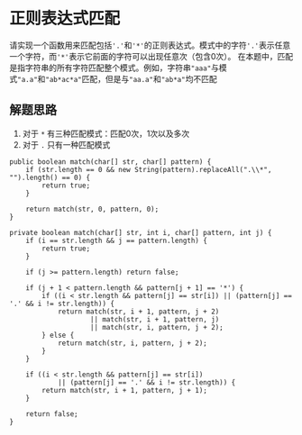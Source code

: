 # 正则表达式匹配

请实现一个函数用来匹配包括`'.'`和`'*'`的正则表达式。模式中的字符`'.'`表示任意一个字符，而`'*'`表示它前面的字符可以出现任意次（包含0次）。 在本题中，匹配是指字符串的所有字符匹配整个模式。例如，字符串`"aaa"`与模式`"a.a"`和`"ab*ac*a"`匹配，但是与`"aa.a"`和`"ab*a"`均不匹配


## 解题思路

  1. 对于 `*` 有三种匹配模式：匹配0次，1次以及多次
  2. 对于 `.` 只有一种匹配模式

```
public boolean match(char[] str, char[] pattern) {
    if (str.length == 0 && new String(pattern).replaceAll(".\\*", "").length() == 0) {
        return true;
    }

    return match(str, 0, pattern, 0);
}

private boolean match(char[] str, int i, char[] pattern, int j) {
    if (i == str.length && j == pattern.length) {
        return true;
    }

    if (j >= pattern.length) return false;

    if (j + 1 < pattern.length && pattern[j + 1] == '*') {
        if ((i < str.length && pattern[j] == str[i]) || (pattern[j] == '.' && i != str.length)) {
            return match(str, i + 1, pattern, j + 2)
                    || match(str, i + 1, pattern, j)
                    || match(str, i, pattern, j + 2);
        } else {
            return match(str, i, pattern, j + 2);
        }
    }

    if ((i < str.length && pattern[j] == str[i])
            || (pattern[j] == '.' && i != str.length)) {
        return match(str, i + 1, pattern, j + 1);
    }

    return false;
}
```
